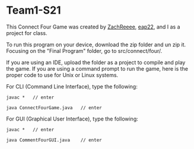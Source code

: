 # Team1-S21

This Connect Four Game was created by [ZachReeee](https://github.com/ZachReeee), [eap22](https://github.com/eap22), and I as a project for class.

To run this program on your device, download the zip folder and un zip it. Focusing on the "Final Program" folder, go to src/connect/four/.

If you are using an IDE, upload the folder as a project to compile and play the game. If you are using a command prompt to run the game, here is the proper code to use for Unix or Linux systems.

For CLI (Command Line Interface), type the following:

```
javac *   // enter

java ConnectFourGame.java   // enter
```
For GUI (Graphical User Interface), type the following:
```
javac *   // enter

java CommentFourGUI.java    // enter
```
